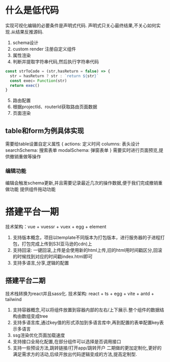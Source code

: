 # 什么是低代码
实现可视化编辑的必要条件是声明式代码.
声明式只关心最终结果,不关心如何实现.从结果反推源码.
1. schema设计
2. custom render 注册自定义组件
3. 属性渲染
4. 判断并提取字符串代码,然后执行字符串代码
  ```js
  const strToCode = (str,hasReturn = false) => {
    str = hasReturn ? str : `return ${str}`
    const exec= Function(str)
    return exec()
  }
  ```
5. 路由配置
6. 根据projectId、routerId获取路由页面数据
7. 页面渲染
## table和form为例具体实现
需要给table设置自定义属性
{
  actions: 定义时间
  columns: 表头设计
  searchSchema: 搜索表单
  modalSchema: 弹窗表单
}
需要实时进行页面预览,提供撤销重做等操作
### 编辑功能
编辑会触发schema更新,并且需要记录最近几次的操作数据,便于我们完成撤销重做功能
提供组件拖动功能
# 搭建平台一期
技术架构：vue + vuessr + vuex + egg + element
1. 支持版本概念，项目以template不同版本为打包版本，进行服务器的子进程打包，打包完成上传到S3(亚马逊的cdn)上
2. 支持回滚: 一键回滚,上传是会使用新的html上传,旧的html用时间戳区分,回滚的时候找到对应的时间戳index.html即可
3. 支持多语言,分享,逻辑的配置
## 搭建平台二期
技术栈转换为react并且sass化.
技术架构: react + ts + egg + vite + antd + tailwind 
1. 支持容器概念,可以将组件放置到容器内部的左右/上下展示.整个组件的数据结构由数组变成tree
2. 支持多语言库,通过key值的形式添加到多语言库中,再到配置的表单配置key表示多语言
3. ssg渲染优化页面加载速度
4. 支持接口全局化配置,在部分组件可以选择是否调用接口
5. 支持一些预设方法,跳转链接/打开app/跳转开户
二期做的更加定制化,更好的满足需求方的活动,后续开放出代码逻辑变成的方法,提高定制型.